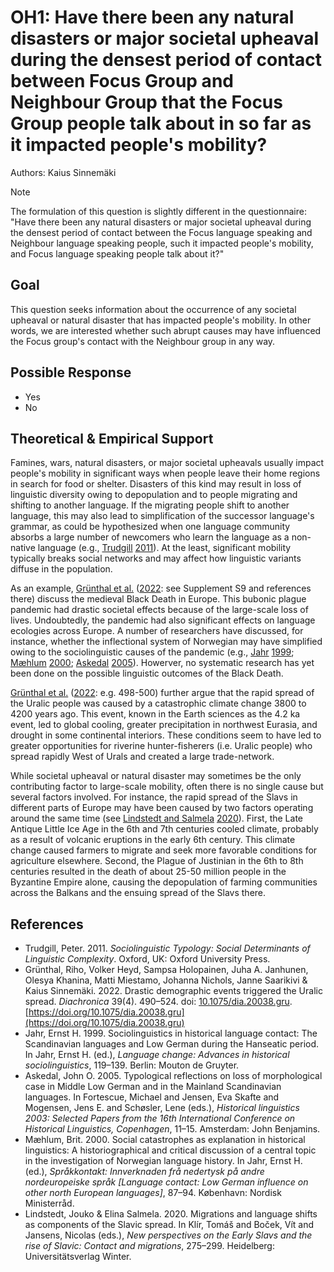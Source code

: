 # OH1: Have there been any natural disasters or major societal upheaval during the densest period of contact between Focus Group and Neighbour Group that the Focus Group people talk about in so far as it impacted people's mobility?

Authors: Kaius Sinnemäki
> [!NOTE]
> The formulation of this question is slightly different in the questionnaire: "Have there been any natural disasters or major societal upheaval during the densest period of contact between the Focus language speaking and Neighbour language speaking people, such it impacted people's mobility, and Focus language speaking people talk about it?"
## Goal

This question seeks information about the occurrence of any societal upheaval or natural disaster that has impacted people's mobility. In other words, we are interested whether such abrupt causes may have influenced the Focus group's contact with the Neighbour group in any way.

## Possible Response

- Yes
- No

## Theoretical & Empirical Support

Famines, wars, natural disasters, or major societal upheavals usually impact people's mobility in significant ways when people leave their home regions in search for food or shelter. Disasters of this kind may result in loss of linguistic diversity owing to depopulation and to people migrating and shifting to another language. If the migrating people shift to another language, this may also lead to simplification of the successor language's grammar, as could be hypothesized when one language community absorbs a large number of newcomers who learn the language as a non-native language (e.g., [Trudgill](#source-Trudgill2011) [2011](#source-Trudgill2011)). At the least, significant mobility typically breaks social networks and may affect how linguistic variants diffuse in the population.

As an example, [Grünthal et al.](#source-gruenthal2022a) ([2022](#source-gruenthal2022a): see Supplement S9 and references there) discuss the medieval Black Death in Europe. This bubonic plague pandemic had drastic societal effects because of the large-scale loss of lives. Undoubtedly, the pandemic had also significant effects on language ecologies across Europe. A number of researchers have discussed, for instance, whether the inflectional system of Norwegian may have simplified owing to the sociolinguistic causes of the pandemic (e.g., [Jahr](#source-jahr1999a) [1999](#source-jahr1999a); [Mæhlum](#source-m2000a) [2000](#source-m2000a); [Askedal](#source-askedal2005a) [2005](#source-askedal2005a)). Howerver, no systematic research has yet been done on the possible linguistic outcomes of the Black Death.

[Grünthal et al.](#source-gruenthal2022a) ([2022](#source-gruenthal2022a): e.g. 498-500) further argue that the rapid spread of the Uralic people was caused by a catastrophic climate change 3800 to 4200 years ago. This event, known in the Earth sciences as the 4.2 ka event, led to global cooling, greater precipitation in northwest Eurasia, and drought in some continental interiors. These conditions seem to have led to greater opportunities for riverine hunter-fisherers (i.e. Uralic people) who spread rapidly West of Urals and created a large trade-network.

While societal upheaval or natural disaster may sometimes be the only contributing factor to large-scale mobility, often there is no single cause but several factors involved. For instance, the rapid spread of the Slavs in different parts of Europe may have been caused by two factors operating around the same time (see [Lindstedt and Salmela](#source-lindstedt2020a) [2020](#source-lindstedt2020a)). First, the Late Antique Little Ice Age in the 6th and 7th centuries cooled climate, probably as a result of volcanic eruptions in the early 6th century. This climate change caused farmers to migrate and seek more favorable conditions for agriculture elsewhere. Second, the Plague of Justinian in the 6th to 8th centuries resulted in the death of about 25-50 million people in the Byzantine Empire alone, causing the depopulation of farming communities across the Balkans and the ensuing spread of the Slavs there.


## References

- <a id="source-Trudgill2011"> </a>Trudgill, Peter. 2011. _Sociolinguistic Typology: Social Determinants of Linguistic Complexity_. Oxford, UK: Oxford University Press.
- <a id="source-gruenthal2022a"> </a>Grünthal, Riho, Volker Heyd, Sampsa Holopainen, Juha A. Janhunen, Olesya Khanina, Matti Miestamo, Johanna Nichols, Janne Saarikivi & Kaius Sinnemäki. 2022. Drastic demographic events triggered the Uralic spread. _Diachronica_ 39(4). 490–524. doi: [10.1075/dia.20038.gru](https://doi.org/10.1075/dia.20038.gru). [https://doi.org/10.1075/dia.20038.gru](https://doi.org/10.1075/dia.20038.gru)
- <a id="source-jahr1999a"> </a>Jahr, Ernst H. 1999. Sociolinguistics in historical language contact: The Scandinavian languages and Low German during the Hanseatic period. In Jahr, Ernst H. (ed.), _Language change: Advances in historical sociolinguistics_, 119–139. Berlin: Mouton de Gruyter.
- <a id="source-askedal2005a"> </a>Askedal, John O. 2005. Typological reflections on loss of morphological case in Middle Low German and in the Mainland Scandinavian languages. In Fortescue, Michael and Jensen, Eva Skafte and Mogensen, Jens E. and Schøsler, Lene (eds.), _Historical linguistics 2003: Selected Papers from the 16th International Conference on Historical Linguistics, Copenhagen_, 11–15. Amsterdam: John Benjamins.
- <a id="source-m2000a"> </a>Mæhlum, Brit. 2000. Social catastrophes as explanation in historical linguistics: A historiographical and critical discussion of a central topic in the investigation of Norwegian language history. In Jahr, Ernst H. (ed.), _Språkkontakt: Innverknaden frå nedertysk på andre nordeuropeiske språk [Language contact: Low German influence on other north European languages]_, 87–94. København: Nordisk Ministerråd.
- <a id="source-lindstedt2020a"> </a>Lindstedt, Jouko & Elina Salmela. 2020. Migrations and language shifts as components of the Slavic spread. In Klír, Tomáš and Boček, Vít and Jansens, Nicolas (eds.), _New perspectives on the Early Slavs and the rise of Slavic: Contact and migrations_, 275–299. Heidelberg: Universitätsverlag Winter.
